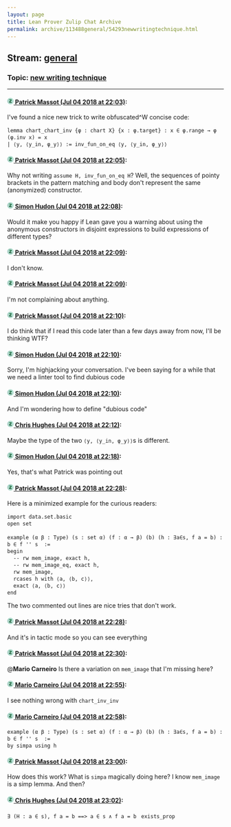 ```yaml
---
layout: page
title: Lean Prover Zulip Chat Archive 
permalink: archive/113488general/54293newwritingtechnique.html
---
```


## Stream: [general](index.html)
### Topic: [new writing technique](54293newwritingtechnique.html)

---

#### [![Click to go to Zulip](../../assets/img/zulip2.png) Patrick Massot (Jul 04 2018 at 22:03)](https://leanprover.zulipchat.com/#narrow/stream/113488-general/topic/new%20writing%20technique/near/129102181):
I've found a nice new trick to write obfuscated^W concise code:
```lean
lemma chart_chart_inv {φ : chart X} {x : φ.target} : x ∈ φ.range → φ (φ.inv x) = x
| ⟨y, ⟨y_in, φ_y⟩⟩ := inv_fun_on_eq ⟨y, ⟨y_in, φ_y⟩⟩
```

#### [![Click to go to Zulip](../../assets/img/zulip2.png) Patrick Massot (Jul 04 2018 at 22:05)](https://leanprover.zulipchat.com/#narrow/stream/113488-general/topic/new%20writing%20technique/near/129102241):
Why not writing `assume H, inv_fun_on_eq H`? Well, the sequences of pointy brackets in the pattern matching and body don't represent the same (anonymized) constructor.

#### [![Click to go to Zulip](../../assets/img/zulip2.png) Simon Hudon (Jul 04 2018 at 22:08)](https://leanprover.zulipchat.com/#narrow/stream/113488-general/topic/new%20writing%20technique/near/129102445):
Would it make you happy if Lean gave you a warning about using the anonymous constructors in disjoint expressions to build expressions of different types?

#### [![Click to go to Zulip](../../assets/img/zulip2.png) Patrick Massot (Jul 04 2018 at 22:09)](https://leanprover.zulipchat.com/#narrow/stream/113488-general/topic/new%20writing%20technique/near/129102464):
I don't know.

#### [![Click to go to Zulip](../../assets/img/zulip2.png) Patrick Massot (Jul 04 2018 at 22:09)](https://leanprover.zulipchat.com/#narrow/stream/113488-general/topic/new%20writing%20technique/near/129102472):
I'm not complaining about anything.

#### [![Click to go to Zulip](../../assets/img/zulip2.png) Patrick Massot (Jul 04 2018 at 22:10)](https://leanprover.zulipchat.com/#narrow/stream/113488-general/topic/new%20writing%20technique/near/129102520):
I do think that if I read this code later than a few days away from now, I'll be thinking WTF?

#### [![Click to go to Zulip](../../assets/img/zulip2.png) Simon Hudon (Jul 04 2018 at 22:10)](https://leanprover.zulipchat.com/#narrow/stream/113488-general/topic/new%20writing%20technique/near/129102522):
Sorry, I'm highjacking your conversation. I've been saying for a while that we need a linter tool to find dubious code

#### [![Click to go to Zulip](../../assets/img/zulip2.png) Simon Hudon (Jul 04 2018 at 22:10)](https://leanprover.zulipchat.com/#narrow/stream/113488-general/topic/new%20writing%20technique/near/129102528):
And I'm wondering how to define "dubious code"

#### [![Click to go to Zulip](../../assets/img/zulip2.png) Chris Hughes (Jul 04 2018 at 22:12)](https://leanprover.zulipchat.com/#narrow/stream/113488-general/topic/new%20writing%20technique/near/129102619):
Maybe the type of the two `⟨y, ⟨y_in, φ_y⟩⟩`s is different.

#### [![Click to go to Zulip](../../assets/img/zulip2.png) Simon Hudon (Jul 04 2018 at 22:18)](https://leanprover.zulipchat.com/#narrow/stream/113488-general/topic/new%20writing%20technique/near/129102865):
Yes, that's what Patrick was pointing out

#### [![Click to go to Zulip](../../assets/img/zulip2.png) Patrick Massot (Jul 04 2018 at 22:28)](https://leanprover.zulipchat.com/#narrow/stream/113488-general/topic/new%20writing%20technique/near/129103273):
Here is a minimized example for the curious readers:
```lean
import data.set.basic
open set

example (α β : Type) (s : set α) (f : α → β) (b) (h : ∃a∈s, f a = b) : b ∈ f '' s  := 
begin
  -- rw mem_image, exact h,
  -- rw mem_image_eq, exact h,
  rw mem_image,
  rcases h with ⟨a, ⟨b, c⟩⟩,
  exact ⟨a, ⟨b, c⟩⟩
end
```
The two commented out lines are nice tries that don't work.

#### [![Click to go to Zulip](../../assets/img/zulip2.png) Patrick Massot (Jul 04 2018 at 22:28)](https://leanprover.zulipchat.com/#narrow/stream/113488-general/topic/new%20writing%20technique/near/129103278):
And it's in tactic mode so you can see everything

#### [![Click to go to Zulip](../../assets/img/zulip2.png) Patrick Massot (Jul 04 2018 at 22:30)](https://leanprover.zulipchat.com/#narrow/stream/113488-general/topic/new%20writing%20technique/near/129103357):
@**Mario Carneiro** Is there a variation on `mem_image` that I'm missing here?

#### [![Click to go to Zulip](../../assets/img/zulip2.png) Mario Carneiro (Jul 04 2018 at 22:55)](https://leanprover.zulipchat.com/#narrow/stream/113488-general/topic/new%20writing%20technique/near/129104411):
I see nothing wrong with `chart_inv_inv`

#### [![Click to go to Zulip](../../assets/img/zulip2.png) Mario Carneiro (Jul 04 2018 at 22:58)](https://leanprover.zulipchat.com/#narrow/stream/113488-general/topic/new%20writing%20technique/near/129104523):
```
example (α β : Type) (s : set α) (f : α → β) (b) (h : ∃a∈s, f a = b) : b ∈ f '' s  :=
by simpa using h
```

#### [![Click to go to Zulip](../../assets/img/zulip2.png) Patrick Massot (Jul 04 2018 at 23:00)](https://leanprover.zulipchat.com/#narrow/stream/113488-general/topic/new%20writing%20technique/near/129104604):
How does this work? What is `simpa` magically doing here? I know `mem_image` is a simp lemma. And then?

#### [![Click to go to Zulip](../../assets/img/zulip2.png) Chris Hughes (Jul 04 2018 at 23:02)](https://leanprover.zulipchat.com/#narrow/stream/113488-general/topic/new%20writing%20technique/near/129104678):
`∃ (H : a ∈ s), f a = b ==> a ∈ s ∧ f a = b` ` exists_prop`


